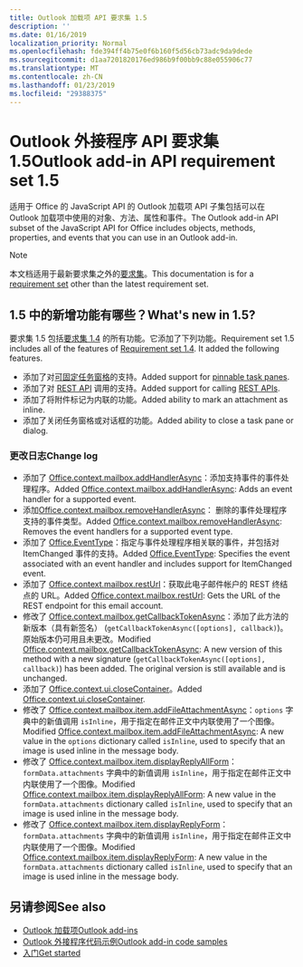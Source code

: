 ```yaml
---
title: Outlook 加载项 API 要求集 1.5
description: ''
ms.date: 01/16/2019
localization_priority: Normal
ms.openlocfilehash: fde394ff4b75e0f6b160f5d56cb73adc9da9dede
ms.sourcegitcommit: d1aa7201820176ed986b9f00bb9c88e055906c77
ms.translationtype: MT
ms.contentlocale: zh-CN
ms.lasthandoff: 01/23/2019
ms.locfileid: "29388375"
---
```

# <a name="outlook-add-in-api-requirement-set-15"></a><span data-ttu-id="ceff7-102">Outlook 外接程序 API 要求集 1.5</span><span class="sxs-lookup"><span data-stu-id="ceff7-102">Outlook add-in API requirement set 1.5</span></span>

<span data-ttu-id="ceff7-103">适用于 Office 的 JavaScript API 的 Outlook 加载项 API 子集包括可以在 Outlook 加载项中使用的对象、方法、属性和事件。</span><span class="sxs-lookup"><span data-stu-id="ceff7-103">The Outlook add-in API subset of the JavaScript API for Office includes objects, methods, properties, and events that you can use in an Outlook add-in.</span></span>

> [!NOTE]
> <span data-ttu-id="ceff7-104">本文档适用于最新要求集之外的[要求集](/office/dev/add-ins/reference/requirement-sets/outlook-api-requirement-sets)。</span><span class="sxs-lookup"><span data-stu-id="ceff7-104">This documentation is for a [requirement set](/office/dev/add-ins/reference/requirement-sets/outlook-api-requirement-sets) other than the latest requirement set.</span></span>

## <a name="whats-new-in-15"></a><span data-ttu-id="ceff7-105">1.5 中的新增功能有哪些？</span><span class="sxs-lookup"><span data-stu-id="ceff7-105">What's new in 1.5?</span></span>

<span data-ttu-id="ceff7-p101">要求集 1.5 包括[要求集 1.4](../requirement-set-1.4/outlook-requirement-set-1.4.md) 的所有功能。它添加了下列功能。</span><span class="sxs-lookup"><span data-stu-id="ceff7-p101">Requirement set 1.5 includes all of the features of [Requirement set 1.4](../requirement-set-1.4/outlook-requirement-set-1.4.md). It added the following features.</span></span>

- <span data-ttu-id="ceff7-108">添加了对[可固定任务窗格](https://docs.microsoft.com/outlook/add-ins/pinnable-taskpane)的支持。</span><span class="sxs-lookup"><span data-stu-id="ceff7-108">Added support for [pinnable task panes](https://docs.microsoft.com/outlook/add-ins/pinnable-taskpane).</span></span>
- <span data-ttu-id="ceff7-109">添加了对 [REST API](https://docs.microsoft.com/outlook/add-ins/use-rest-api) 调用的支持。</span><span class="sxs-lookup"><span data-stu-id="ceff7-109">Added support for calling [REST APIs](https://docs.microsoft.com/outlook/add-ins/use-rest-api).</span></span>
- <span data-ttu-id="ceff7-110">添加了将附件标记为内联的功能。</span><span class="sxs-lookup"><span data-stu-id="ceff7-110">Added ability to mark an attachment as inline.</span></span>
- <span data-ttu-id="ceff7-111">添加了关闭任务窗格或对话框的功能。</span><span class="sxs-lookup"><span data-stu-id="ceff7-111">Added ability to close a task pane or dialog.</span></span>

### <a name="change-log"></a><span data-ttu-id="ceff7-112">更改日志</span><span class="sxs-lookup"><span data-stu-id="ceff7-112">Change log</span></span>

- <span data-ttu-id="ceff7-113">添加了 [Office.context.mailbox.addHandlerAsync](office.context.mailbox.md#addhandlerasynceventtype-handler-options-callback)：添加支持事件的事件处理程序。</span><span class="sxs-lookup"><span data-stu-id="ceff7-113">Added [Office.context.mailbox.addHandlerAsync](office.context.mailbox.md#addhandlerasynceventtype-handler-options-callback): Adds an event handler for a supported event.</span></span>
- <span data-ttu-id="ceff7-114">添加[Office.context.mailbox.removeHandlerAsync](office.context.mailbox.md#removehandlerasynceventtype-options-callback)： 删除的事件处理程序支持的事件类型。</span><span class="sxs-lookup"><span data-stu-id="ceff7-114">Added [Office.context.mailbox.removeHandlerAsync](office.context.mailbox.md#removehandlerasynceventtype-options-callback): Removes the event handlers for a supported event type.</span></span>
- <span data-ttu-id="ceff7-115">添加了 [Office.EventType](office.md#eventtype-string)：指定与事件处理程序相关联的事件，并包括对 ItemChanged 事件的支持。</span><span class="sxs-lookup"><span data-stu-id="ceff7-115">Added [Office.EventType](office.md#eventtype-string): Specifies the event associated with an event handler and includes support for ItemChanged event.</span></span>
- <span data-ttu-id="ceff7-116">添加了 [Office.context.mailbox.restUrl](office.context.mailbox.md#resturl-string)：获取此电子邮件帐户的 REST 终结点的 URL。</span><span class="sxs-lookup"><span data-stu-id="ceff7-116">Added [Office.context.mailbox.restUrl](office.context.mailbox.md#resturl-string): Gets the URL of the REST endpoint for this email account.</span></span>
- <span data-ttu-id="ceff7-p102">修改了 [Office.context.mailbox.getCallbackTokenAsync](office.context.mailbox.md#getcallbacktokenasyncoptions-callback)：添加了此方法的新版本（具有新签名） (`getCallbackTokenAsync([options], callback)`)。原始版本仍可用且未更改。</span><span class="sxs-lookup"><span data-stu-id="ceff7-p102">Modified [Office.context.mailbox.getCallbackTokenAsync](office.context.mailbox.md#getcallbacktokenasyncoptions-callback): A new version of this method with a new signature (`getCallbackTokenAsync([options], callback)`) has been added. The original version is still available and is unchanged.</span></span>
- <span data-ttu-id="ceff7-119">添加了 [Office.context.ui.closeContainer](/javascript/api/office/office.ui#closecontainer--)。</span><span class="sxs-lookup"><span data-stu-id="ceff7-119">Added [Office.context.ui.closeContainer](/javascript/api/office/office.ui#closecontainer--).</span></span>
- <span data-ttu-id="ceff7-120">修改了 [Office.context.mailbox.item.addFileAttachmentAsync](office.context.mailbox.item.md#addfileattachmentasyncuri-attachmentname-options-callback)：`options` 字典中的新值调用 `isInline`，用于指定在邮件正文中内联使用了一个图像。</span><span class="sxs-lookup"><span data-stu-id="ceff7-120">Modified [Office.context.mailbox.item.addFileAttachmentAsync](office.context.mailbox.item.md#addfileattachmentasyncuri-attachmentname-options-callback): A new value in the `options` dictionary called `isInline`, used to specify that an image is used inline in the message body.</span></span>
- <span data-ttu-id="ceff7-121">修改了 [Office.context.mailbox.item.displayReplyAllForm](office.context.mailbox.item.md#displayreplyallformformdata)：`formData.attachments` 字典中的新值调用 `isInline`，用于指定在邮件正文中内联使用了一个图像。</span><span class="sxs-lookup"><span data-stu-id="ceff7-121">Modified [Office.context.mailbox.item.displayReplyAllForm](office.context.mailbox.item.md#displayreplyallformformdata): A new value in the `formData.attachments` dictionary called `isInline`, used to specify that an image is used inline in the message body.</span></span>
- <span data-ttu-id="ceff7-122">修改了 [Office.context.mailbox.item.displayReplyForm](office.context.mailbox.item.md#displayreplyformformdata)：`formData.attachments` 字典中的新值调用 `isInline`，用于指定在邮件正文中内联使用了一个图像。</span><span class="sxs-lookup"><span data-stu-id="ceff7-122">Modified [Office.context.mailbox.item.displayReplyForm](office.context.mailbox.item.md#displayreplyformformdata): A new value in the `formData.attachments` dictionary called `isInline`, used to specify that an image is used inline in the message body.</span></span>

## <a name="see-also"></a><span data-ttu-id="ceff7-123">另请参阅</span><span class="sxs-lookup"><span data-stu-id="ceff7-123">See also</span></span>

- [<span data-ttu-id="ceff7-124">Outlook 加载项</span><span class="sxs-lookup"><span data-stu-id="ceff7-124">Outlook add-ins</span></span>](https://docs.microsoft.com/outlook/add-ins/)
- [<span data-ttu-id="ceff7-125">Outlook 外接程序代码示例</span><span class="sxs-lookup"><span data-stu-id="ceff7-125">Outlook add-in code samples</span></span>](https://developer.microsoft.com/outlook/gallery/?filterBy=Outlook,Samples,Add-ins)
- [<span data-ttu-id="ceff7-126">入门</span><span class="sxs-lookup"><span data-stu-id="ceff7-126">Get started</span></span>](https://docs.microsoft.com/outlook/add-ins/quick-start)

